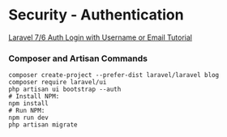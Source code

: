# Security - Authentication

[Laravel 7/6 Auth Login with Username or Email Tutorial](https://www.itsolutionstuff.com/post/laravel-6-auth-login-with-username-or-email-tutorialexample.html)

### Composer and Artisan Commands
```shell script
composer create-project --prefer-dist laravel/laravel blog
composer require laravel/ui
php artisan ui bootstrap --auth
# Install NPM:
npm install
# Run NPM:
npm run dev
php artisan migrate
```
